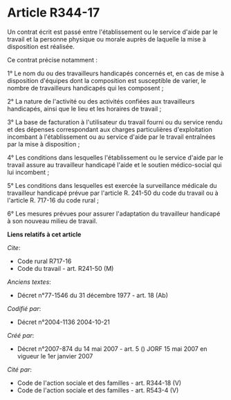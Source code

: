# Article R344-17

Un contrat écrit est passé entre l'établissement ou le service d'aide par le travail et la personne physique ou morale auprès
de laquelle la mise à disposition est réalisée.

Ce contrat précise notamment :

1° Le nom du ou des travailleurs handicapés concernés et, en cas de mise à disposition d'équipes dont la composition est
susceptible de varier, le nombre de travailleurs handicapés qui les composent ;

2° La nature de l'activité ou des activités confiées aux travailleurs handicapés, ainsi que le lieu et les horaires de
travail ;

3° La base de facturation à l'utilisateur du travail fourni ou du service rendu et des dépenses correspondant aux charges
particulières d'exploitation incombant à l'établissement ou au service d'aide par le travail entraînées par la mise à
disposition ;

4° Les conditions dans lesquelles l'établissement ou le service d'aide par le travail assure au travailleur handicapé l'aide
et le soutien médico-social qui lui incombent ;

5° Les conditions dans lesquelles est exercée la surveillance médicale du travailleur handicapé prévue par l'article R.
241-50 du code du travail ou à l'article R. 717-16 du code rural ; 

6° Les mesures prévues pour assurer l'adaptation du travailleur handicapé à son nouveau milieu de travail.

**Liens relatifs à cet article**

_Cite_:

  - Code rural R717-16
  - Code du travail - art. R241-50 (M)

_Anciens textes_:

  - Décret n°77-1546 du 31 décembre 1977 - art. 18 (Ab)

_Codifié par_:

  - Décret n°2004-1136 2004-10-21

_Créé par_:

  - Décret n°2007-874 du 14 mai 2007 - art. 5 () JORF 15 mai 2007 en vigueur le 1er janvier 2007

_Cité par_:

  - Code de l'action sociale et des familles - art. R344-18 (V)
  - Code de l'action sociale et des familles - art. R543-4 (V)
